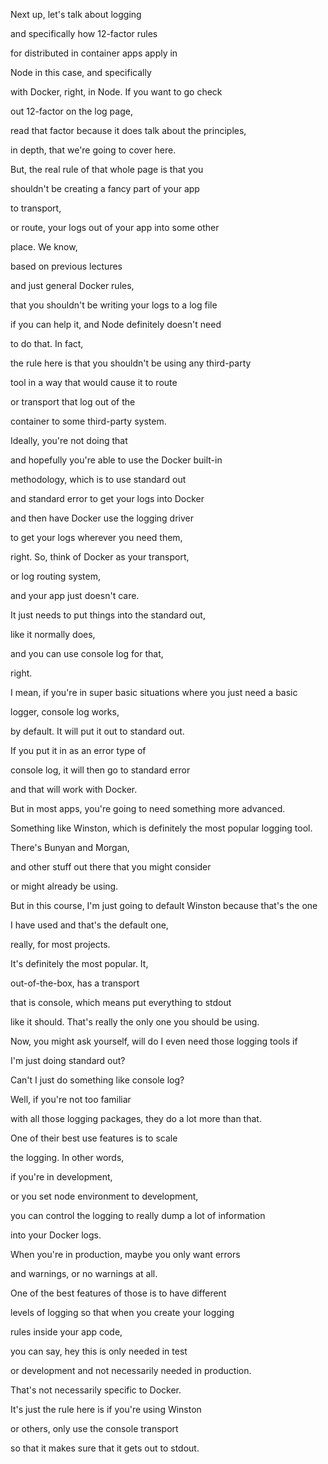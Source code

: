 Next up, let's talk about logging

and specifically how 12-factor rules

for distributed in container apps apply in

Node in this case, and specifically

with Docker, right, in Node. If you want to go check

out 12-factor on the log page,

read that factor because it does talk about the principles,

in depth, that we're going to cover here.

But, the real rule of that whole page is that you

shouldn't be creating a fancy part of your app

to transport,

or route, your logs out of your app into some other

place. We know,

based on previous lectures

and just general Docker rules,

that you shouldn't be writing your logs to a log file

if you can help it, and Node definitely doesn't need

to do that. In fact,

the rule here is that you shouldn't be using any third-party

tool in a way that would cause it to route

or transport that log out of the

container to some third-party system.

Ideally, you're not doing that

and hopefully you're able to use the Docker built-in

methodology, which is to use standard out

and standard error to get your logs into Docker

and then have Docker use the logging driver

to get your logs wherever you need them,

right. So, think of Docker as your transport,

or log routing system,

and your app just doesn't care.

It just needs to put things into the standard out,

like it normally does,

and you can use console log for that,

right.

I mean, if you're in super basic situations where you just need a basic

logger, console log works,

by default. It will put it out to standard out.

If you put it in as an error type of

console log, it will then go to standard error

and that will work with Docker.

But in most apps, you're going to need something more advanced.

Something like Winston, which is definitely the most popular logging tool.

There's Bunyan and Morgan,

and other stuff out there that you might consider

or might already be using.

But in this course, I'm just going to default Winston because that's the one

I have used and that's the default one,

really, for most projects.

It's definitely the most popular. It,

out-of-the-box, has a transport

that is console, which means put everything to stdout

like it should. That's really the only one you should be using.

Now, you might ask yourself, will do I even need those logging tools if

I'm just doing standard out?

Can't I just do something like console log?

Well, if you're not too familiar

with all those logging packages, they do a lot more than that.

One of their best use features is to scale

the logging. In other words,

if you're in development,

or you set node environment to development,

you can control the logging to really dump a lot of information

into your Docker logs.

When you're in production, maybe you only want errors

and warnings, or no warnings at all.

One of the best features of those is to have different

levels of logging so that when you create your logging

rules inside your app code,

you can say, hey this is only needed in test

or development and not necessarily needed in production.

That's not necessarily specific to Docker.

It's just the rule here is if you're using Winston

or others, only use the console transport

so that it makes sure that it gets out to stdout.

